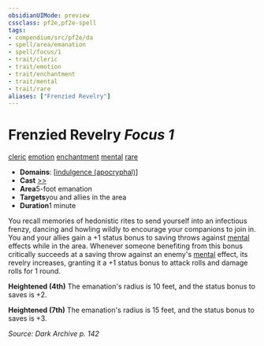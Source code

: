 ```yaml
---
obsidianUIMode: preview
cssclass: pf2e,pf2e-spell
tags:
- compendium/src/pf2e/da
- spell/area/emanation
- spell/focus/1
- trait/cleric
- trait/emotion
- trait/enchantment
- trait/mental
- trait/rare
aliases: ["Frenzied Revelry"]
---
```

# Frenzied Revelry *Focus 1*   
[cleric](../../rules/traits/cleric.md)  [emotion](../../rules/traits/emotion.md)  [enchantment](../../rules/traits/enchantment.md)  [mental](../../rules/traits/mental.md)  [rare](../../rules/traits/rare.md)  

- **Domains**: [[indulgence (apocryphal)](../setting/domains.md#Indulgence%20(apocryphal))]
- **Cast** [>>](../../rules/core-rulebook/chapter-9-playing-the-game.md#Actions "Two-Action") 
- **Area**5-foot emanation
- **Targets**you and allies in the area
- **Duration**1 minute

You recall memories of hedonistic rites to send yourself into an infectious frenzy, dancing and howling wildly to encourage your companions to join in. You and your allies gain a +1 status bonus to saving throws against [mental](../../rules/traits/mental.md) effects while in the area. Whenever someone benefiting from this bonus critically succeeds at a saving throw against an enemy's [mental](../../rules/traits/mental.md) effect, its revelry increases, granting it a +1 status bonus to attack rolls and damage rolls for 1 round.

**Heightened (4th)** The emanation's radius is 10 feet, and the status bonus to saves is +2.

**Heightened (7th)** The emanation's radius is 15 feet, and the status bonus to saves is +3.

*Source: Dark Archive p. 142*